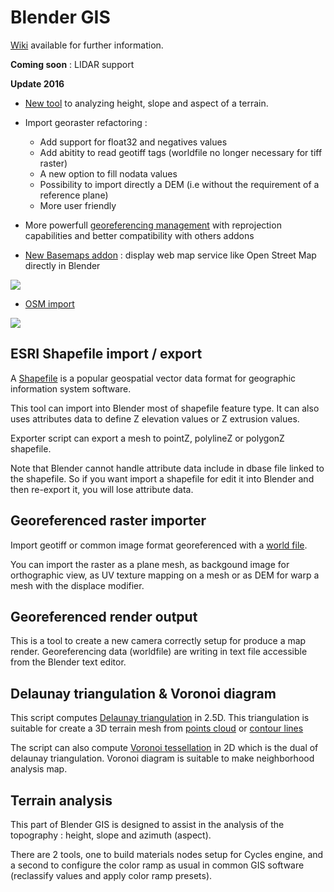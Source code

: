 Blender GIS
==========

[Wiki](https://github.com/domlysz/BlenderGIS/wiki/Install-and-usage) available for further information.

**Coming soon** : LIDAR support

**Update 2016**

- [New tool](https://github.com/domlysz/BlenderGIS/wiki/Terrain-analysis) to analyzing height, slope and aspect of a terrain.

- Import georaster refactoring :
	- Add support for float32 and negatives values
	- Add abitity to read geotiff tags (worldfile no longer necessary for tiff raster)
	- A new option to fill nodata values
	- Possibility to import directly a DEM (i.e without the requirement of a reference plane)
	- More user friendly


- More powerfull [georeferencing management](https://github.com/domlysz/BlenderGIS/wiki/Gereferencing-management) with reprojection capabilities and better compatibility with others addons

- [New Basemaps addon](https://github.com/domlysz/BlenderGIS/wiki/Basemaps) : display web map service like Open Street Map directly in Blender

![](https://raw.githubusercontent.com/wiki/domlysz/blenderGIS/images/basemaps_demo.gif)


- [OSM import](https://github.com/domlysz/BlenderGIS/wiki/OSM-import)

![](https://raw.githubusercontent.com/wiki/domlysz/blenderGIS/images/osm_demo.gif)



ESRI Shapefile import / export
--------------------

A [Shapefile](http://en.wikipedia.org/wiki/Shapefile) is a popular geospatial vector data format for geographic information system software.

This tool can import into Blender most of shapefile feature type. It can also uses attributes data to define Z elevation values or Z extrusion values.

Exporter script can export a mesh to pointZ, polylineZ or polygonZ shapefile.

Note that Blender cannot handle attribute data include in dbase file linked to the shapefile. So if you want import a shapefile for edit it into Blender and then re-export it, you will lose attribute data.


Georeferenced raster importer
--------------------

Import geotiff or common image format georeferenced with a [world file](http://en.wikipedia.org/wiki/World_file).

You can import the raster as a plane mesh, as backgound image for orthographic view, as UV texture mapping on a mesh or as DEM for warp a mesh with the displace modifier.


Georeferenced render output
--------------------

This is a tool to create a new camera correctly setup for produce a map render. Georeferencing data (worldfile) are writing in text file accessible from the Blender text editor.


Delaunay triangulation & Voronoi diagram
--------------------

This script computes [Delaunay triangulation](http://en.wikipedia.org/wiki/Delaunay_triangulation) in 2.5D. This triangulation is suitable for create a 3D terrain mesh from [points cloud](http://en.wikipedia.org/wiki/Point_cloud) or [contour lines](http://en.wikipedia.org/wiki/Contour_line)

The script can also compute [Voronoi tessellation](http://en.wikipedia.org/wiki/Voronoi) in 2D which is the dual of delaunay triangulation. Voronoi diagram is suitable to make neighborhood analysis map.


Terrain analysis
--------------------

This part of Blender GIS is designed to assist in the analysis of the topography : height, slope and azimuth (aspect).

There are 2 tools, one to build materials nodes setup for Cycles engine, and a second to configure the color ramp as usual in common GIS software (reclassify values and apply color ramp presets).

